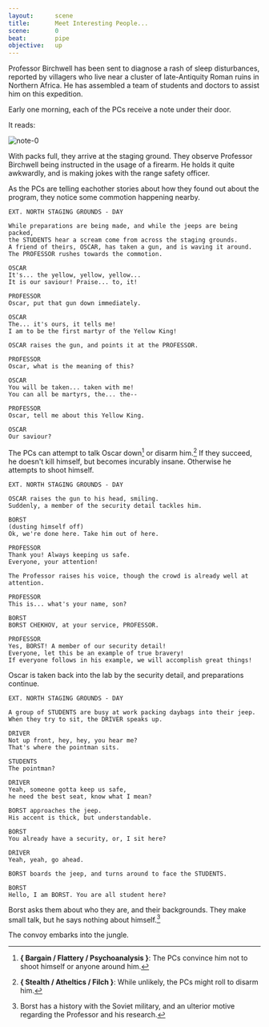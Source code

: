 ```yaml
---
layout:      scene
title:       Meet Interesting People...
scene:       0
beat:        pipe
objective:   up
---
```



Professor Birchwell has been sent to diagnose a rash of sleep disturbances,
reported by villagers who live near a cluster of late-Antiquity Roman ruins in Northern Africa.
He has assembled a team of students and doctors to assist him on this expedition.

Early one morning, each of the PCs receive a note under their door.

It reads:

![note-0]({{site.baseurl}}/assets/birchwell-note-0.png)

With packs full, they arrive at the staging ground.
They observe Professor Birchwell being instructed in the usage of a firearm.
He holds it quite awkwardly, and is making jokes with the range safety officer.

As the PCs are telling eachother stories about how they found out about the program,
they notice some commotion happening nearby.

~~~
EXT. NORTH STAGING GROUNDS - DAY

While preparations are being made, and while the jeeps are being packed,
the STUDENTS hear a scream come from across the staging grounds.
A friend of theirs, OSCAR, has taken a gun, and is waving it around.
The PROFESSOR rushes towards the commotion.

OSCAR
It's... the yellow, yellow, yellow...
It is our saviour! Praise... to, it!

PROFESSOR
Oscar, put that gun down immediately.

OSCAR
The... it's ours, it tells me!
I am to be the first martyr of the Yellow King!

OSCAR raises the gun, and points it at the PROFESSOR.

PROFESSOR
Oscar, what is the meaning of this?

OSCAR
You will be taken... taken with me!
You can all be martyrs, the... the--

PROFESSOR
Oscar, tell me about this Yellow King.

OSCAR
Our saviour?
~~~


The PCs can attempt to talk Oscar down[^talk] or disarm him.[^disarm]
If they succeed, he doesn't kill himself, but becomes incurably insane.
Otherwise he attempts to shoot himself.


~~~
EXT. NORTH STAGING GROUNDS - DAY

OSCAR raises the gun to his head, smiling.
Suddenly, a member of the security detail tackles him.

BORST
(dusting himself off)
Ok, we're done here. Take him out of here.

PROFESSOR
Thank you! Always keeping us safe.
Everyone, your attention!

The Professor raises his voice, though the crowd is already well at attention.

PROFESSOR
This is... what's your name, son?

BORST
BORST CHEKHOV, at your service, PROFESSOR.

PROFESSOR
Yes, BORST! A member of our security detail!
Everyone, let this be an example of true bravery!
If everyone follows in his example, we will accomplish great things!
~~~


Oscar is taken back into the lab by the security detail, and preparations continue.


~~~
EXT. NORTH STAGING GROUNDS - DAY

A group of STUDENTS are busy at work packing daybags into their jeep.
When they try to sit, the DRIVER speaks up.

DRIVER
Not up front, hey, hey, you hear me?
That's where the pointman sits.

STUDENTS
The pointman?

DRIVER
Yeah, someone gotta keep us safe,
he need the best seat, know what I mean?

BORST approaches the jeep.
His accent is thick, but understandable.

BORST
You already have a security, or, I sit here?

DRIVER
Yeah, yeah, go ahead.

BORST boards the jeep, and turns around to face the STUDENTS.

BORST
Hello, I am BORST. You are all student here?
~~~

Borst asks them about who they are, and their backgrounds.
They make small talk, but he says nothing about himself.[^jeep]

The convoy embarks into the jungle.


[^talk]:
	**{ Bargain / Flattery / Psychoanalysis }**:
	The PCs convince him not to shoot himself or anyone around him.

[^disarm]:
	**{ Stealth / Atheltics / Filch }**:
	While unlikely, the PCs might roll to disarm him.

[^jeep]:
	Borst has a history with the Soviet military,
	and an ulterior motive regarding the Professor and his research.

















